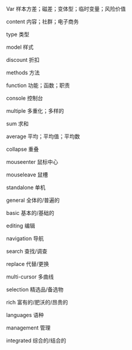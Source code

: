 Var
样本方差；磁差；变体型；临时变量；风险价值

content
内容；社群；电子商务

type
类型

model
样式

discount
折扣

methods
方法

function
功能；函数；职责

console
控制台

multiple
多重化；多样的

sum
求和

average
平均；平均值；平均数

collapse
重叠

mouseenter
鼠标中心

mouseleave
鼠槽

standalone
单机

general
全体的/普遍的

basic
基本的/基础的

editing
编辑

navigation
导航

search
查找/调查

replace
代替/更换

multi-cursor
多曲线

selection
精选品/备选物

rich
富有的/肥沃的/昂贵的

languages
语种

management
管理

integrated
综合的/结合的